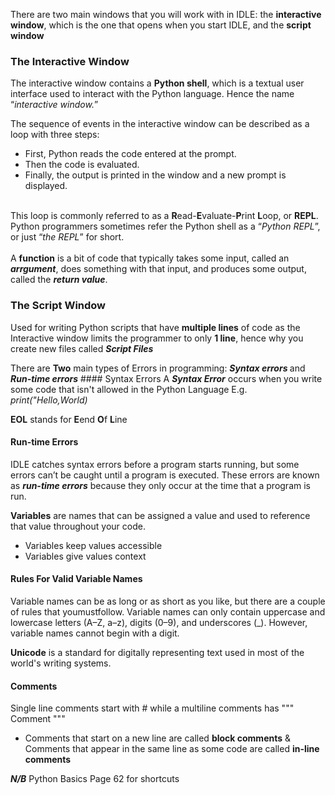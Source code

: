 There are two main windows that you will work with in IDLE: the <strong>interactive window</strong>, which is the one that opens when you start IDLE, and the <strong>script window</strong>
<br>
### The Interactive Window
The interactive window contains a <b>Python shell</b>, which is a textual user interface used to interact with the Python language. Hence the name “<I>interactive window.</I>”
<br>

The sequence of events in the interactive window can be described as a loop with three steps:
-  First, Python reads the code entered at the prompt.
- Then the code is evaluated.
-  Finally, the output is printed in the window and a new prompt is displayed.
<br>
This loop is commonly referred to as a <b>R</b>ead-<b>E</b>valuate-<b>P</b>rint <b>L</b>oop, or <b>REPL</b>. Python programmers sometimes refer the Python shell as a “<i>Python REPL</i>”, or just “<i>the REPL</i>” for short.
 <br>
 <br>
A <b>function</b> is a bit of code that typically takes some input, called an <b><i>arrgument</i></b>, does something with that input, and produces some output, called the <b><i>return value</i></b>.

### The Script Window
Used for writing Python scripts that have <b>multiple lines</b> of code as the Interactive window limits the programmer to only <b>1 line</b>, hence why you create new files called <b><i>Script Files</i></b>
<br>
<p>
 There are <b>Two</b> main types of Errors in programming: <b><i>Syntax errors </i></b> and <b><i>Run-time errors</i></b>
 #### Syntax Errors
A <b><i>Syntax Error</i></b> occurs when you write some code that isn't allowed in the Python Language
 E.g. <i>print("Hello,World)</i>
</p>
<p><b>EOL</b> stands for <b>E</b>end <b>O</b>f <b>L</b>ine</p>
<p>
 
 #### Run-time Errors
 IDLE catches syntax errors before a program starts running, but some errors can’t be caught until a program is executed. These errors are known as <b><i>run-time errors</i></b> because they only occur at the time that a program is run.
</p>

<p>
 <b>Variables</b> are names that can be assigned a value and used to reference that value throughout your code.
 <br>
 
 - Variables keep values accessible <br>
 - Variables give values context
</p>

#### Rules For Valid Variable Names
Variable names can be as long or as short as you like, but there are a couple of rules that youmustfollow. Variable names can only contain uppercase and lowercase letters (A–Z, a–z), digits (0–9), and underscores (_). However, variable names cannot begin with a digit.

<p><b>Unicode</b> is a standard for digitally representing text used in most of the world's writing systems.</p>
<p>
 
 #### Comments
 Single line comments start with # while a multiline comments has """ Comment """ <br>
 - Comments that start on a new line are called <b>block comments</b> & Comments that appear in the same line as some code are called <b>in-line comments</b> 

<b><i> N/B</i></b> Python Basics Page 62 for shortcuts 
</p>
